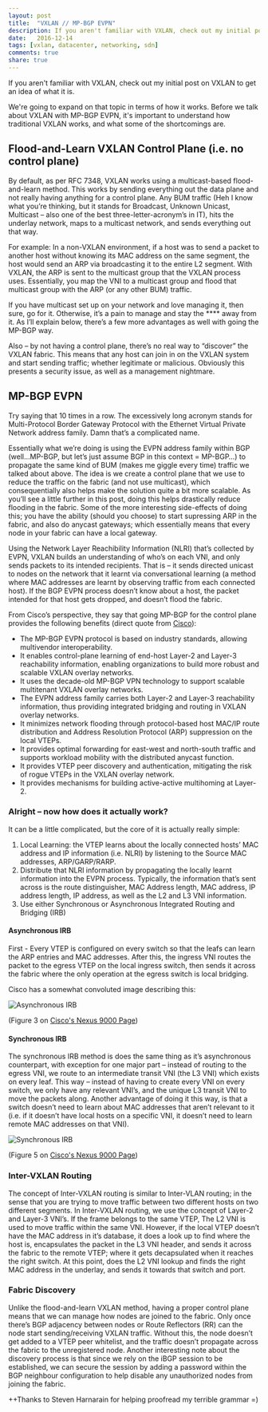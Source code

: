 ```yaml
---
layout: post
title:  "VXLAN // MP-BGP EVPN"
description: If you aren't familiar with VXLAN, check out my initial post on VXLAN to get an idea of what it is. We're going to expand on that topic in terms of how it works. Before we talk about VXLAN with MP-BGP EVPN, it's important to understand how traditional VXLAN works, and what some of the shortcomings are.
date:   2016-12-14
tags: [vxlan, datacenter, networking, sdn]
comments: true
share: true
---
```

If you aren't familiar with VXLAN, check out my initial post on VXLAN to get an idea of what it is.

We're going to expand on that topic in terms of how it works. Before we talk about VXLAN with MP-BGP EVPN, it's important to understand how traditional VXLAN works, and what some of the shortcomings are.

## Flood-and-Learn VXLAN Control Plane (i.e. no control plane)

By default, as per RFC 7348, VXLAN works using a multicast-based flood-and-learn method. This works by sending everything out the data plane and not really having anything for a control plane. Any BUM traffic (Heh I know what you’re thinking, but it stands for Broadcast, Unknown Unicast, Multicast – also one of the best three-letter-acronym’s in IT), hits the underlay network, maps to a multicast network, and sends everything out that way.

For example: In a non-VXLAN environment, if a host was to send a packet to another host without knowing its MAC address on the same segment, the host would send an ARP via broadcasting it to the entire L2 segment. With VXLAN, the ARP is sent to the multicast group that the VXLAN process uses. Essentially, you map the VNI to a multicast group and flood that multicast group with the ARP (or any other BUM) traffic.

If you have multicast set up on your network and love managing it, then sure, go for it. Otherwise, it’s a pain to manage and stay the **** away from it. As I’ll explain below, there’s a few more advantages as well with going the MP-BGP way.

Also – by not having a control plane, there’s no real way to “discover” the VXLAN fabric. This means that any host can join in on the VXLAN system and start sending traffic; whether legitimate or malicious. Obviously this presents a security issue, as well as a management nightmare.

## MP-BGP EVPN

Try saying that 10 times in a row. The excessively long acronym stands for Multi-Protocol Border Gateway Protocol with the Ethernet Virtual Private Network address family. Damn that’s a complicated name.

Essentially what we’re doing is using the EVPN address family within BGP (well…MP-BGP, but let’s just assume BGP in this context = MP-BGP…) to propagate the same kind of BUM (makes me giggle every time) traffic we talked about above. The idea is we create a control plane that we use to reduce the traffic on the fabric (and not use multicast), which consequentially also helps make the solution quite a bit more scalable. As you’ll see a little further in this post, doing this helps drastically reduce flooding in the fabric. Some of the more interesting side-effects of doing this; you have the ability (should you choose) to start supressing ARP in the fabric, and also do anycast gateways; which essentially means that every node in your fabric can have a local gateway.

Using the Network Layer Reachibility Information (NLRI) that’s collected by EVPN, VXLAN builds an understanding of who’s on each VNI, and only sends packets to its intended recipients. That is – it sends directed unicast to nodes on the network that it learnt via conversational learning (a method where MAC addresses are learnt by observing traffic from each connected host). If the BGP EVPN process doesn’t know about a host, the packet intended for that host gets dropped, and doesn’t flood the fabric.

From Cisco’s perspective, they say that going MP-BGP for the control plane provides the following benefits (direct quote from [Cisco](http://www.cisco.com/c/en/us/products/collateral/switches/nexus-9000-series-switches/guide-c07-734107.html)):

*	The MP-BGP EVPN protocol is based on industry standards, allowing multivendor interoperability.
*	It enables control-plane learning of end-host Layer-2 and Layer-3 reachability information, enabling organizations to build more robust and scalable VXLAN overlay networks.
*	It uses the decade-old MP-BGP VPN technology to support scalable multitenant VXLAN overlay networks.
*	The EVPN address family carries both Layer-2 and Layer-3 reachability information, thus providing integrated bridging and routing in VXLAN overlay networks.
*	It minimizes network flooding through protocol-based host MAC/IP route distribution and Address Resolution Protocol (ARP) suppression on the local VTEPs.
*	It provides optimal forwarding for east-west and north-south traffic and supports workload mobility with the distributed anycast function.
*	It provides VTEP peer discovery and authentication, mitigating the risk of rogue VTEPs in the VXLAN overlay network.
*	It provides mechanisms for building active-active multihoming at Layer-2.

### Alright – now how does it actually work?

It can be a little complicated, but the core of it is actually really simple:
1. Local Learning: the VTEP learns about the locally connected hosts’ MAC address and IP information (i.e. NLRI) by listening to the Source MAC addresses, ARP/GARP/RARP.
2. Distribute that NLRI information by propagating the locally learnt information into the EVPN process. Typically, the information that’s sent across is the route distinguisher, MAC Address length, MAC address, IP address length, IP address, as well as the L2 and L3 VNI information.
3. Use either Synchronous or Asynchronous Integrated Routing and Bridging (IRB)

#### Asynchronous IRB

First - Every VTEP is configured on every switch so that the leafs can learn the ARP entries and MAC addresses. After this, the ingress VNI routes the packet to the egress VTEP on the local ingress switch, then sends it across the fabric where the only operation at the egress switch is local bridging.

Cisco has a somewhat convoluted image describing this:

![Asynchronous IRB](http://www.cisco.com/c/dam/en/us/products/collateral/switches/nexus-9000-series-switches/guide-c07-734107.doc/_jcr_content/renditions/guide-c07-734107_2.jpg)

(Figure 3 on [Cisco's Nexus 9000 Page](http://www.cisco.com/c/en/us/products/collateral/switches/nexus-9000-series-switches/guide-c07-734107.html#_Toc444553361))

#### Synchronous IRB

The synchronous IRB method is does the same thing as it’s asynchronous counterpart, with exception for one major part – instead of routing to the egress VNI, we route to an intermediate transit VNI (the L3 VNI) which exists on every leaf. This way – instead of having to create every VNI on every switch, we only have any relevant VNI’s, and the unique L3 transit VNI to move the packets along. Another advantage of doing it this way, is that a switch doesn’t need to learn about MAC addresses that aren’t relevant to it (i.e. if it doesn’t have local hosts on a specific VNI, it doesn’t need to learn remote MAC addresses on that VNI).

 ![Synchronous IRB](http://www.cisco.com/c/dam/en/us/products/collateral/switches/nexus-9000-series-switches/guide-c07-734107.doc/_jcr_content/renditions/guide-c07-734107_4.jpg)

(Figure 5 on [Cisco's Nexus 9000 Page](http://www.cisco.com/c/en/us/products/collateral/switches/nexus-9000-series-switches/guide-c07-734107.html#_Toc444553361))

### Inter-VXLAN Routing

The concept of Inter-VXLAN routing is similar to Inter-VLAN routing; in the sense that you are trying to move traffic between two different hosts on two different segments. In Inter-VXLAN routing, we use the concept of Layer-2 and Layer-3 VNI’s. If the frame belongs to the same VTEP, The L2 VNI is used to move traffic within the same VNI. However, if the local VTEP doesn’t have the MAC address in it’s database, it does a look up to find where the host is, encapsulates the packet in the L3 VNI header, and sends it across the fabric to the remote VTEP; where it gets decapsulated when it reaches the right switch. At this point, does the L2 VNI lookup and finds the right MAC address in the underlay, and sends it towards that switch and port.

### Fabric Discovery

Unlike the flood-and-learn VXLAN method, having a proper control plane means that we can manage how nodes are joined to the fabric. Only once there’s BGP adjacency between nodes or Route Reflectors (RR) can the node start sending/receiving VXLAN traffic. Without this, the node doesn’t get added to a VTEP peer whitelist, and the traffic doesn’t propagate across the fabric to the unregistered node. Another interesting note about the discovery process is that since we rely on the iBGP session to be established, we can secure the session by adding a password within the BGP neighbour configuration to help disable any unauthorized nodes from joining the fabric.


++Thanks to Steven Harnarain for helping proofread my terrible grammar =)
